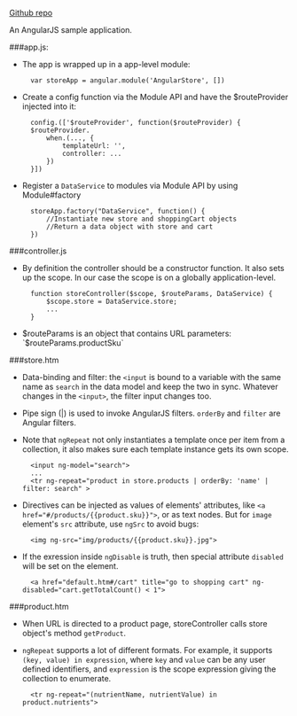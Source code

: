 [Github repo](https://github.com/kenyee/angularjs-cart)

An AngularJS sample application.

###app.js:

* The app is wrapped up in a app-level module:

		var storeApp = angular.module('AngularStore', [])
			
* Create a config function via the Module API and have the $routeProvider injected into it:

		config.(['$routeProvider', function($routeProvider) {
		$routeProvider.
			when.(..., {
				templateUrl: '',
				controller: ...
			})
		}])
		
* Register a `DataService` to modules via Module API by using Module#factory

		storeApp.factory("DataService", function() {
			//Instantiate new store and shoppingCart objects
			//Return a data object with store and cart
		})
		
###controller.js
* By definition the controller should be a constructor function. It also sets up the scope. In our case the scope is on a globally application-level.

		function storeController($scope, $routeParams, DataService) {
			$scope.store = DataService.store;
			...
		}
		
* $routeParams is an object that contains URL parameters: `$routeParams.productSku`

###store.htm
* Data-binding and filter: the `<input` is bound to a variable with the same name as `search` in the data model and keep the two in sync. Whatever changes in the `<input>`, the filter input changes too.
* Pipe sign (|) is used to invoke AngularJS filters. `orderBy` and `filter` are Angular filters.
* Note that `ngRepeat` not only instantiates a template once per item from a collection, it also makes sure each template instance gets its own scope. 

		<input ng-model="search">
		...
		<tr ng-repeat="product in store.products | orderBy: 'name' | filter: search" >

* Directives can be injected as values of elements' attributes, like `<a href="#/products/{{product.sku}}">`, or as text nodes. But for `image` element's `src` attribute, use `ngSrc` to avoid bugs:

		<img ng-src="img/products/{{product.sku}}.jpg">
		
* If the exression inside `ngDisable` is truth, then special attribute `disabled` will be set on the element.

		<a href="default.htm#/cart" title="go to shopping cart" ng-disabled="cart.getTotalCount() < 1">


###product.htm
* When URL is directed to a product page, storeController calls store object's method `getProduct`.
* `ngRepeat` supports a lot of different formats. For example, it supports `(key, value) in expression`, where `key` and `value` can be any user defined identifiers, and `expression` is the scope expression giving the collection to enumerate.

		<tr ng-repeat="(nutrientName, nutrientValue) in product.nutrients">
		
		

